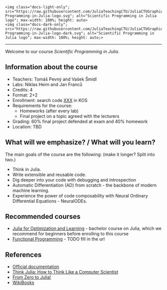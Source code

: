 ```@raw html
<img class="docs-light-only"; src="https://raw.githubusercontent.com/JuliaTeachingCTU/JuliaCTUGraphics/master/logo/Scientific-Programming-in-Julia-logo.svg"; alt="Scientific Programming in Julia logo"; max-width: 100%; height: auto>
<img class="docs-dark-only"; src="https://raw.githubusercontent.com/JuliaTeachingCTU/JuliaCTUGraphics/master/logo/Scientific-Programming-in-Julia-logo-dark.svg"; alt="Scientific Programming in Julia logo"; max-width: 100%; height: auto;>
```
---

Welcome to our course *Scientific Programming in Julia*.

## Information about the course
- Teachers: Tomáš Pevný and Vašek Šmídl
- Labs: Niklas Heim and Jan Franců
- Credits: 4
- Format: 2+2
- Enrollment: search code [XXX](http://bilakniha.cvut.cz/cs/predmet6606806.html) in KOS
- Requirements for the course:
    - Homeworks (after every lab)
    - Final project on a topic agreed with the lecturers
- Grading: 60% final project defended at exam and 40% homework 
- Location: TBD


## What will we emphasize? / What will you learn?
The main goals of the course are the following: (make it longer? Split into two.)
- Think in Julia.
- Write extensible and reusable code.
- Dig deeper into your code with debugging and introspection
- Automatic Differentiation (AD) from scratch - the backbone of modern machine learning.
- Experience the power of code composability with Neural Ordinary Differential Equations - NeuralODEs.


## Recommended courses
- [Julia for Optimization and Learning](https://github.com/JuliaTeachingCTU/Julia-for-Optimization-and-Learning) - bachelor course on Julia, which we recommend for beginners before enrolling to this course
- [Functional Programming]() - TODO fill in the url


## References

- [Official documentation](https://docs.julialang.org/en/v1/)
- [Think Julia: How to Think Like a Computer Scientist](https://benlauwens.github.io/ThinkJulia.jl/latest/book.html#chap01)
- [From Zero to Julia!](https://techytok.com/from-zero-to-julia/)
- [WikiBooks](https://en.wikibooks.org/wiki/Introducing_Julia)
